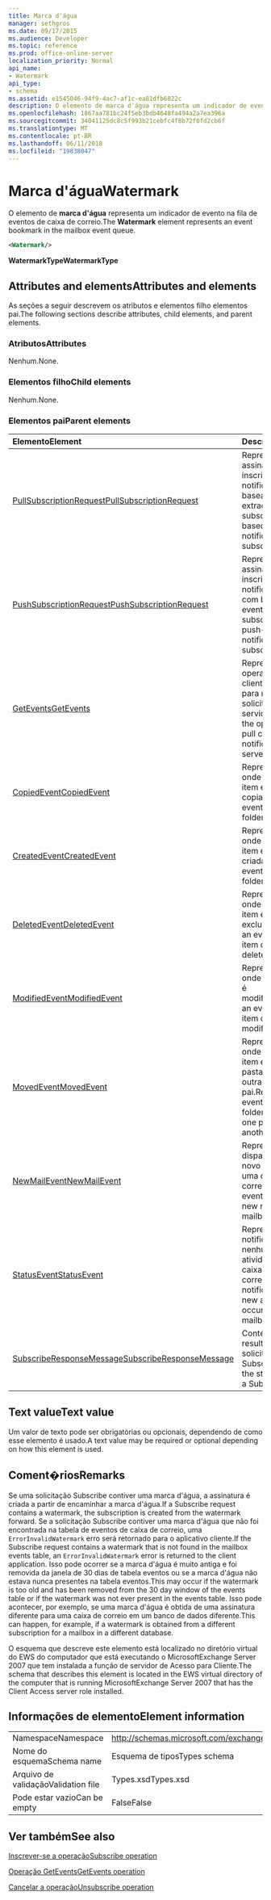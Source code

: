 ```yaml
---
title: Marca d'água
manager: sethgros
ms.date: 09/17/2015
ms.audience: Developer
ms.topic: reference
ms.prod: office-online-server
localization_priority: Normal
api_name:
- Watermark
api_type:
- schema
ms.assetid: e1545046-94f9-4ac7-af1c-ea81dfb6822c
description: O elemento de marca d'água representa um indicador de evento na fila de eventos de caixa de correio.
ms.openlocfilehash: 1867aa781bc24f5eb3bdb4648fa494a2a7ea396a
ms.sourcegitcommit: 34041125dc8c5f993b21cebfc4f8b72f0fd2cb6f
ms.translationtype: MT
ms.contentlocale: pt-BR
ms.lasthandoff: 06/11/2018
ms.locfileid: "19838047"
---
```

# <a name="watermark"></a><span data-ttu-id="7e8ee-103">Marca d'água</span><span class="sxs-lookup"><span data-stu-id="7e8ee-103">Watermark</span></span>

<span data-ttu-id="7e8ee-104">O elemento de **marca d'água** representa um indicador de evento na fila de eventos de caixa de correio.</span><span class="sxs-lookup"><span data-stu-id="7e8ee-104">The **Watermark** element represents an event bookmark in the mailbox event queue.</span></span> 
  
```xml
<Watermark/>
```

 <span data-ttu-id="7e8ee-105">**WatermarkType**</span><span class="sxs-lookup"><span data-stu-id="7e8ee-105">**WatermarkType**</span></span>
## <a name="attributes-and-elements"></a><span data-ttu-id="7e8ee-106">Attributes and elements</span><span class="sxs-lookup"><span data-stu-id="7e8ee-106">Attributes and elements</span></span>

<span data-ttu-id="7e8ee-107">As seções a seguir descrevem os atributos e elementos filho elementos pai.</span><span class="sxs-lookup"><span data-stu-id="7e8ee-107">The following sections describe attributes, child elements, and parent elements.</span></span>
  
### <a name="attributes"></a><span data-ttu-id="7e8ee-108">Atributos</span><span class="sxs-lookup"><span data-stu-id="7e8ee-108">Attributes</span></span>

<span data-ttu-id="7e8ee-109">Nenhum.</span><span class="sxs-lookup"><span data-stu-id="7e8ee-109">None.</span></span>
  
### <a name="child-elements"></a><span data-ttu-id="7e8ee-110">Elementos filho</span><span class="sxs-lookup"><span data-stu-id="7e8ee-110">Child elements</span></span>

<span data-ttu-id="7e8ee-111">Nenhum.</span><span class="sxs-lookup"><span data-stu-id="7e8ee-111">None.</span></span>
  
### <a name="parent-elements"></a><span data-ttu-id="7e8ee-112">Elementos pai</span><span class="sxs-lookup"><span data-stu-id="7e8ee-112">Parent elements</span></span>

|<span data-ttu-id="7e8ee-113">**Elemento**</span><span class="sxs-lookup"><span data-stu-id="7e8ee-113">**Element**</span></span>|<span data-ttu-id="7e8ee-114">**Descrição**</span><span class="sxs-lookup"><span data-stu-id="7e8ee-114">**Description**</span></span>|
|:-----|:-----|
|[<span data-ttu-id="7e8ee-115">PullSubscriptionRequest</span><span class="sxs-lookup"><span data-stu-id="7e8ee-115">PullSubscriptionRequest</span></span>](pullsubscriptionrequest.md) <br/> |<span data-ttu-id="7e8ee-116">Representa uma assinatura para uma inscrição de notificação de evento baseado em extração.</span><span class="sxs-lookup"><span data-stu-id="7e8ee-116">Represents a subscription to a pull-based event notification subscription.</span></span>  <br/> |
|[<span data-ttu-id="7e8ee-117">PushSubscriptionRequest</span><span class="sxs-lookup"><span data-stu-id="7e8ee-117">PushSubscriptionRequest</span></span>](pushsubscriptionrequest.md) <br/> |<span data-ttu-id="7e8ee-118">Representa uma assinatura para uma inscrição de notificação de push com base no evento.</span><span class="sxs-lookup"><span data-stu-id="7e8ee-118">Represents a subscription to a push-based event notification subscription.</span></span>  <br/> |
|[<span data-ttu-id="7e8ee-119">GetEvents</span><span class="sxs-lookup"><span data-stu-id="7e8ee-119">GetEvents</span></span>](getevents.md) <br/> |<span data-ttu-id="7e8ee-120">Representa a operação usada pelos clientes de recepção para notificações de solicitação do servidor.</span><span class="sxs-lookup"><span data-stu-id="7e8ee-120">Represents the operation used by pull clients to request notifications from the server.</span></span>  <br/> |
|[<span data-ttu-id="7e8ee-121">CopiedEvent</span><span class="sxs-lookup"><span data-stu-id="7e8ee-121">CopiedEvent</span></span>](copiedevent.md) <br/> |<span data-ttu-id="7e8ee-122">Representa um evento onde uma pasta ou um item é copiada.</span><span class="sxs-lookup"><span data-stu-id="7e8ee-122">Represents an event where an item or folder is copied.</span></span>  <br/> |
|[<span data-ttu-id="7e8ee-123">CreatedEvent</span><span class="sxs-lookup"><span data-stu-id="7e8ee-123">CreatedEvent</span></span>](createdevent.md) <br/> |<span data-ttu-id="7e8ee-124">Representa um evento onde uma pasta ou um item é criada.</span><span class="sxs-lookup"><span data-stu-id="7e8ee-124">Represents an event where an item or folder is created.</span></span>  <br/> |
|[<span data-ttu-id="7e8ee-125">DeletedEvent</span><span class="sxs-lookup"><span data-stu-id="7e8ee-125">DeletedEvent</span></span>](deletedevent.md) <br/> |<span data-ttu-id="7e8ee-126">Representa um evento onde uma pasta ou um item é excluída.</span><span class="sxs-lookup"><span data-stu-id="7e8ee-126">Represents an event where an item or folder is deleted.</span></span>  <br/> |
|[<span data-ttu-id="7e8ee-127">ModifiedEvent</span><span class="sxs-lookup"><span data-stu-id="7e8ee-127">ModifiedEvent</span></span>](modifiedevent.md) <br/> |<span data-ttu-id="7e8ee-128">Representa um evento onde um item ou pasta é modificada.</span><span class="sxs-lookup"><span data-stu-id="7e8ee-128">Represents an event where an item or folder is modified.</span></span>  <br/> |
|[<span data-ttu-id="7e8ee-129">MovedEvent</span><span class="sxs-lookup"><span data-stu-id="7e8ee-129">MovedEvent</span></span>](movedevent.md) <br/> |<span data-ttu-id="7e8ee-130">Representa um evento onde uma pasta ou um item é movida da pasta pai de um para outra pasta pai.</span><span class="sxs-lookup"><span data-stu-id="7e8ee-130">Represents an event where an item or folder is moved from one parent folder to another parent folder.</span></span>  <br/> |
|[<span data-ttu-id="7e8ee-131">NewMailEvent</span><span class="sxs-lookup"><span data-stu-id="7e8ee-131">NewMailEvent</span></span>](newmailevent.md) <br/> |<span data-ttu-id="7e8ee-132">Representa um evento disparado por um novo item de email em uma caixa de correio.</span><span class="sxs-lookup"><span data-stu-id="7e8ee-132">Represents an event triggered by a new mail item in a mailbox.</span></span>  <br/> |
|[<span data-ttu-id="7e8ee-133">StatusEvent</span><span class="sxs-lookup"><span data-stu-id="7e8ee-133">StatusEvent</span></span>](statusevent.md) <br/> |<span data-ttu-id="7e8ee-134">Representa uma notificação que nenhuma nova atividade ocorreu na caixa de correio.</span><span class="sxs-lookup"><span data-stu-id="7e8ee-134">Represents a notification that no new activity has occurred in the mailbox.</span></span>  <br/> |
|[<span data-ttu-id="7e8ee-135">SubscribeResponseMessage</span><span class="sxs-lookup"><span data-stu-id="7e8ee-135">SubscribeResponseMessage</span></span>](subscriberesponsemessage.md) <br/> |<span data-ttu-id="7e8ee-136">Contém o status e o resultado de uma solicitação Subscribe.</span><span class="sxs-lookup"><span data-stu-id="7e8ee-136">Contains the status and result of a Subscribe request.</span></span>  <br/> |
   
## <a name="text-value"></a><span data-ttu-id="7e8ee-137">Text value</span><span class="sxs-lookup"><span data-stu-id="7e8ee-137">Text value</span></span>

<span data-ttu-id="7e8ee-138">Um valor de texto pode ser obrigatórias ou opcionais, dependendo de como esse elemento é usado.</span><span class="sxs-lookup"><span data-stu-id="7e8ee-138">A text value may be required or optional depending on how this element is used.</span></span>
  
## <a name="remarks"></a><span data-ttu-id="7e8ee-139">Coment�rios</span><span class="sxs-lookup"><span data-stu-id="7e8ee-139">Remarks</span></span>

<span data-ttu-id="7e8ee-140">Se uma solicitação Subscribe contiver uma marca d'água, a assinatura é criada a partir de encaminhar a marca d'água.</span><span class="sxs-lookup"><span data-stu-id="7e8ee-140">If a Subscribe request contains a watermark, the subscription is created from the watermark forward.</span></span> <span data-ttu-id="7e8ee-141">Se a solicitação Subscribe contiver uma marca d'água que não foi encontrada na tabela de eventos de caixa de correio, uma `ErrorInvalidWatermark` erro será retornado para o aplicativo cliente.</span><span class="sxs-lookup"><span data-stu-id="7e8ee-141">If the Subscribe request contains a watermark that is not found in the mailbox events table, an  `ErrorInvalidWatermark` error is returned to the client application.</span></span> <span data-ttu-id="7e8ee-142">Isso pode ocorrer se a marca d'água é muito antiga e foi removida da janela de 30 dias de tabela eventos ou se a marca d'água não estava nunca presentes na tabela eventos.</span><span class="sxs-lookup"><span data-stu-id="7e8ee-142">This may occur if the watermark is too old and has been removed from the 30 day window of the events table or if the watermark was not ever present in the events table.</span></span> <span data-ttu-id="7e8ee-143">Isso pode acontecer, por exemplo, se uma marca d'água é obtida de uma assinatura diferente para uma caixa de correio em um banco de dados diferente.</span><span class="sxs-lookup"><span data-stu-id="7e8ee-143">This can happen, for example, if a watermark is obtained from a different subscription for a mailbox in a different database.</span></span> 
  
<span data-ttu-id="7e8ee-144">O esquema que descreve este elemento está localizado no diretório virtual do EWS do computador que está executando o MicrosoftExchange Server 2007 que tem instalada a função de servidor de Acesso para Cliente.</span><span class="sxs-lookup"><span data-stu-id="7e8ee-144">The schema that describes this element is located in the EWS virtual directory of the computer that is running MicrosoftExchange Server 2007 that has the Client Access server role installed.</span></span>
  
## <a name="element-information"></a><span data-ttu-id="7e8ee-145">Informações de elemento</span><span class="sxs-lookup"><span data-stu-id="7e8ee-145">Element information</span></span>

|||
|:-----|:-----|
|<span data-ttu-id="7e8ee-146">Namespace</span><span class="sxs-lookup"><span data-stu-id="7e8ee-146">Namespace</span></span>  <br/> |http://schemas.microsoft.com/exchange/services/2006/types  <br/> |
|<span data-ttu-id="7e8ee-147">Nome do esquema</span><span class="sxs-lookup"><span data-stu-id="7e8ee-147">Schema name</span></span>  <br/> |<span data-ttu-id="7e8ee-148">Esquema de tipos</span><span class="sxs-lookup"><span data-stu-id="7e8ee-148">Types schema</span></span>  <br/> |
|<span data-ttu-id="7e8ee-149">Arquivo de validação</span><span class="sxs-lookup"><span data-stu-id="7e8ee-149">Validation file</span></span>  <br/> |<span data-ttu-id="7e8ee-150">Types.xsd</span><span class="sxs-lookup"><span data-stu-id="7e8ee-150">Types.xsd</span></span>  <br/> |
|<span data-ttu-id="7e8ee-151">Pode estar vazio</span><span class="sxs-lookup"><span data-stu-id="7e8ee-151">Can be empty</span></span>  <br/> |<span data-ttu-id="7e8ee-152">False</span><span class="sxs-lookup"><span data-stu-id="7e8ee-152">False</span></span>  <br/> |
   
## <a name="see-also"></a><span data-ttu-id="7e8ee-153">Ver também</span><span class="sxs-lookup"><span data-stu-id="7e8ee-153">See also</span></span>



[<span data-ttu-id="7e8ee-154">Inscrever-se a operação</span><span class="sxs-lookup"><span data-stu-id="7e8ee-154">Subscribe operation</span></span>](subscribe-operation.md)
  
[<span data-ttu-id="7e8ee-155">Operação GetEvents</span><span class="sxs-lookup"><span data-stu-id="7e8ee-155">GetEvents operation</span></span>](getevents-operation.md)
  
[<span data-ttu-id="7e8ee-156">Cancelar a operação</span><span class="sxs-lookup"><span data-stu-id="7e8ee-156">Unsubscribe operation</span></span>](unsubscribe-operation.md)


